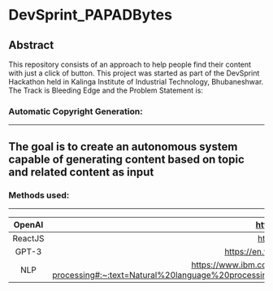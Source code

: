 # DevSprint_PAPADBytes
## Abstract
This repository consists of an approach to help people find their content with just a click of button. 
This project was started as part of the DevSprint Hackathon held in Kalinga Institute of Industrial Technology, Bhubaneshwar. 
The Track is Bleeding Edge and the Problem Statement is:

### Automatic Copyright Generation:
--------------------------------------------
The goal is to create an autonomous system capable of generating content based on topic and related content as input
--------------------------------------------
### Methods used:
--------------------------------------------
|  OpenAI  |    https://openai.com       |       
|:---------:|:----------------------------:|
|  ReactJS  |    https://reactjs.org/      | 
|  GPT-3 |    https://en.wikipedia.org/wiki/GPT-3      |
|  NLP |   https://www.ibm.com/cloud/learn/natural-language-processing#:~:text=Natural%20language%20processing%20(NLP)%20refers,same%20way%20human%20beings%20can.      | 
